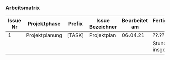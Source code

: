 ### Arbeitsmatrix

| Issue Nr | Projektphase   | Prefix | Issue Bezeichner | Bearbeitet am | Fertigzustellen bis | Dauer |
|----------|----------------|--------|------------------|---------------|---------------------|-------|
| 1        | Projektplanung | [TASK] | Projektplan      | 06.04.21      | ??.??.????          | 6     |
|          |                |        |                  |               | Stunden insgesamt   | 6     |
